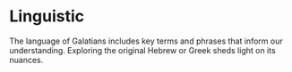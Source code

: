 # Linguistic

The language of Galatians includes key terms and phrases that inform our understanding. Exploring the original Hebrew or Greek sheds light on its nuances.

